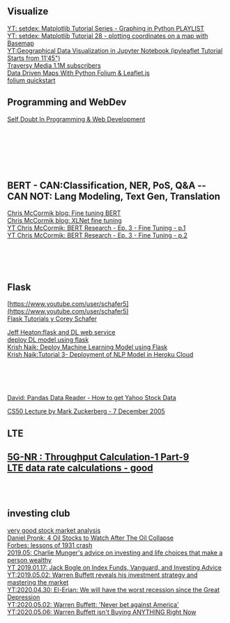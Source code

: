 ## Visualize
[YT: setdex: Matplotlib Tutorial Series - Graphing in Python PLAYLIST ](https://www.youtube.com/watch?v=q7Bo_J8x_dw&list=PLQVvvaa0QuDfefDfXb9Yf0la1fPDKluPF)<br>
[YT: setdex: Matplotlib Tutorial 28 - plotting coordinates on a map with Basemap](https://www.youtube.com/watch?v=8v3how07th4)<br>
[YT:Geographical Data Visualization in Jupyter Notebook (ipyleaflet Tutorial Starts from 11'45")](https://www.youtube.com/watch?v=PuJ_JUkahXQ)<br>
[Traversy Media 1.1M subscribers](https://www.youtube.com/channel/UC29ju8bIPH5as8OGnQzwJyA)<br>
[Data Driven Maps With Python Folium & Leaflet.js](https://www.youtube.com/watch?v=4RnU5qKTfYY)<br>
[folium quickstart](https://python-visualization.github.io/folium/quickstart.html)<br>

## Programming and WebDev
[Self Doubt In Programming & Web Development](https://www.youtube.com/watch?v=sard25VQ2HU)<br>
[]()<br>
[]()<br>
[]()<br>
[]()<br>
[]()<br>
[]()<br>

## BERT - CAN:Classification, NER, PoS, Q&A -- CAN NOT: Lang Modeling, Text Gen, Translation
[Chris McCormik blog: Fine tuning BERT](http://mccormickml.com/2019/07/22/BERT-fine-tuning/)<br>
[Chris McCormik blog: XLNet fine tuning](https://mccormickml.com/2019/09/19/XLNet-fine-tuning/)<br>
[YT Chris McCormik: BERT Research - Ep. 3 - Fine Tuning - p.1](https://www.youtube.com/watch?v=x66kkDnbzi4&list=PLam9sigHPGwOBuH4_4fr-XvDbe5uneaf6)<br>
[YT Chris McCormik: BERT Research - Ep. 3 - Fine Tuning - p.2](https://www.youtube.com/watch?v=Hnvb9b7a_Ps&feature=emb_rel_pause)<br>
[]()<br>
[]()<br>
[]()<br>
[]()<br>

## Flask
[https://www.youtube.com/user/schafer5](https://www.youtube.com/user/schafer5)<br>
[Flask Tutorials y Corey Schafer](https://www.youtube.com/watch?v=MwZwr5Tvyxo&list=PL-osiE80TeTs4UjLw5MM6OjgkjFeUxCYH)<br>

[Jeff Heaton:flask and DL web service](https://youtu.be/H73m9XvKHug)<br>
[deploy DL model using flask](https://youtu.be/CSEmUmkfb8Q)<br>
[Krish Naik: Deploy Machine Learning Model using Flask](https://www.youtube.com/watch?v=UbCWoMf80PY)<br>
[Krish Naik:Tutorial 3- Deployment of NLP Model in Heroku Cloud](https://www.youtube.com/watch?v=1umQhC2iWdY)<br>
[]()<br>
[]()<br>
[]()<br>
[]()<br>

[David: Pandas Data Reader - How to get Yahoo Stock Data](youtube.com/watch?v=v66K_y3-ezY)<br>

[CS50 Lecture by Mark Zuckerberg - 7 December 2005](https://www.youtube.com/watch?v=xFFs9UgOAlE)<br>

## LTE
[5G-NR : Throughput Calculation-1 Part-9](https://www.youtube.com/watch?v=c5Ve1yJUGqc)<br>
[LTE data rate calculations - good](https://www.youtube.com/watch?v=7bvmAMbTkNY)<br>
[]()<br>
[]()<br>
--------------------
## investing club
[very good stock market analysis](https://youtu.be/FG-rqXqas8s)<br>
[Daniel Pronk: 4 Oil Stocks to Watch After The Oil Collapse](https://www.youtube.com/watch?v=VLVbQBQfwzE)<br>
[Forbes: lessons of 1931 crash](https://www.forbes.com/sites/robisbitts2/2020/04/23/4-things-the-great-depression-teaches-us-about-todays-stock-market/#31773182402d)<br>
[2019.05: Charlie Munger's advice on investing and life choices that make a person wealthy](https://www.youtube.com/watch?v=RFxXl9eAWV4&feature=emb_rel_pause)<br>
[YT 2019.01.17: Jack Bogle on Index Funds, Vanguard, and Investing Advice](https://www.youtube.com/watch?v=MLgn_kVKjCE)<br>
[YT:2019.05.02: Warren Buffett reveals his investment strategy and mastering the market](https://www.youtube.com/watch?v=SEZwkbliJr8)<br>
[YT:2020.04.30: El-Erian: We will have the worst recession since the Great Depression](https://www.youtube.com/watch?v=G9HvukE56yM)<br>
[YT:2020.05.02: Warren Buffett: 'Never bet against America'](https://www.youtube.com/watch?v=y5rr1RPdcyM)<br>
[YT:2020.05.06: Warren Buffett isn't Buying ANYTHING Right Now ](https://www.youtube.com/watch?v=WC-x549UEgE)<br>
[]()<br>
[]()<br>
[]()<br>
[]()<br>
[]()<br>



